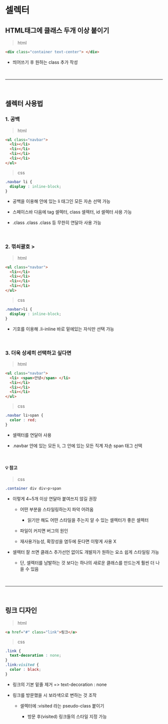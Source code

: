 # 셀렉터
HTML태그에 클래스 두개 이상 붙이기
---
> html
```html
<div class="container text-center"> </div>
```
- 띄어쓰기 후 원하는 class 추가 작성 

<br> 

---

<br>

셀렉터 사용법
---

### 1. 공백
> html
```html
<ul class="navbar">
  <li></li>
  <li></li>
  <li></li>
  <li></li>
</ul>
```

> css
```css
.navbar li {
  display : inline-block;
}
```
- 공백을 이용해 안에 있는 li 태그인 모든 자손 선택 가능

- 스페이스바 다음에 tag 셀렉터, class 셀렉터, id 셀렉터 사용 가능

- .class .class .class 등 무한히 연달아 사용 가능

<br>
 
### 2. 꺾쇠괄호 > 
> html
```html
<ul class="navbar">
  <li></li>
  <li></li>
  <li></li>
  <li></li>
</ul>
```

> css
```css
.navbar>li {
  display : inline-block;
}
```
- 기호를 이용해 .li-inline 바로 밑에있는 자식만 선택 가능

<br>

### 3. 더욱 상세히 선택하고 싶다면 
> html
```html
<ul class="navbar">
  <li> <span>안녕</span> </li>
  <li></li>
  <li></li>
  <li></li>
</ul>
```

> css
```css
.navbar li>span {
  color : red;
}
```
- 셀렉터를 연달아 사용

- .navbar 안에 있는 모든 li, 그 안에 있는 모든 직계 자손 span 태그 선택

<br>

#### 💡 참고
> css
```css
.container div div>p>span
```
- 이렇게 4~5개 이상 연달아 붙여쓰지 않길 권장

    - 어떤 부분을 스타일링하는지 파악 어려움

        - 읽기만 해도 어떤 스타일을 주는지 알 수 있는 셀렉터가 좋은 셀렉터

    - 파일이 커지면 버그의 원인

    - 재사용가능성, 확장성을 염두에 둔다면 이렇게 사용 X

- 셀렉터 잘 쓰면 클래스 추가선언 없이도 개발자가 원하는 요소 쉽게 스타일링 가능

    - 단, 셀렉터를 남발하는 것 보다는 하나의 새로운 클래스를 만드는게 훨씬 더 나을 수 있음

<br>

---

<br>

링크 디자인 
---
> html
```html
<a href="#" class="link">링크</a>
```

> css
```css
.link {
  text-decoration : none;
}
.link:visited {
  color : black;
}
```
- 링크의 기본 밑줄 제거 => text-decoration : none

- 링크를 방문했을 시 보라색으로 변하는 것 조작

    - 셀렉터에 :visited 라는 pseudo-class 붙이기

        - 방문 후(visited) 링크들의 스타일 지정 가능

<br> 